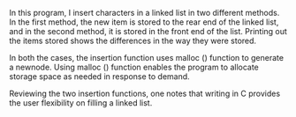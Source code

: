 In this program, I insert characters in a linked list in two different methods. In the first method, the new item is stored to the rear end of the linked list, and in the second method, it is stored in the front end of the list. Printing out the items stored shows the differences in the way they were stored.

In both the cases, the insertion function uses malloc () function to generate a newnode. Using malloc () function enables the program to allocate storage space as needed in response to demand.

Reviewing the two insertion functions, one notes that writing in C provides the user flexibility on filling a linked list.
